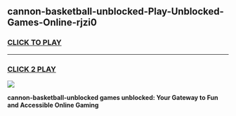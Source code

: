 
## cannon-basketball-unblocked-Play-Unblocked-Games-Online-rjzi0
<h3>
<a href="https://premium76.site?title=cannon-basketball-unblocked&ref=25A">CLICK TO PLAY</a></h3>
<hr>

<h3>
<a href="https://premium76.site?title=cannon-basketball-unblocked&ref=25A">CLICK 2 PLAY</a>
  
</h3>

<a href="https://premium76.site?title=cannon-basketball-unblocked&ref=25A"><img src="https://clearcache.store/games.png"></a>


**cannon-basketball-unblocked games unblocked: Your Gateway to Fun and Accessible Online Gaming**
